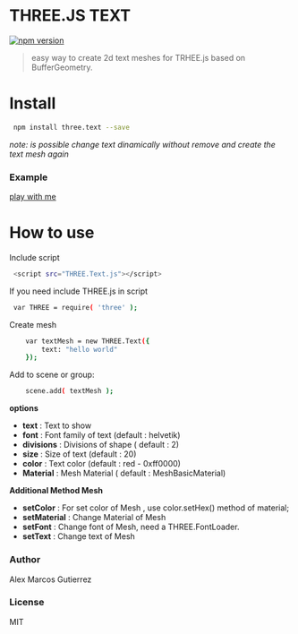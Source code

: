 # THREE.JS TEXT
[![npm version](https://badge.fury.io/js/three.text.svg)](https://badge.fury.io/js/three.text)
> easy way to create 2d text meshes for TRHEE.js based on BufferGeometry.

# Install

```sh
 npm install three.text --save
```

*note: is possible change text dinamically without remove and create the text mesh again*

### Example
[play with me](http://jsfiddle.net/ktmpjLjf/9/)
# How to use
Include script

```sh
 <script src="THREE.Text.js"></script>
```
If you need include THREE.js in script 
```sh
 var THREE = require( 'three' );
```

Create mesh 
```sh
    var textMesh = new THREE.Text({
        text: "hello world"
    }); 
```

Add to scene or group:
```sh
    scene.add( textMesh );
```
**options**
- **text** : Text to show
- **font** : Font family of text (default : helvetik)
- **divisions** : Divisions of shape ( default : 2)
- **size** : Size of text (default : 20)
- **color** : Text color (default : red - 0xff0000)
- **Material** : Mesh Material ( default : MeshBasicMaterial)

**Additional Method Mesh**
- **setColor** : For set color of Mesh , use color.setHex() method of material;
- **setMaterial** : Change Material of Mesh
- **setFont** : Change font of Mesh, need a THREE.FontLoader.
- **setText** : Change text of Mesh

### Author
Alex Marcos Gutierrez
### License
MIT


